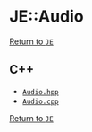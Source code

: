 # JE::Audio

[Return to `JE`](/docs/je.md)

## C++

- [`Audio.hpp`](/src/je/Audio.hpp)
- [`Audio.cpp`](/src/je/Audio.cpp)

[Return to `JE`](/docs/je.md)